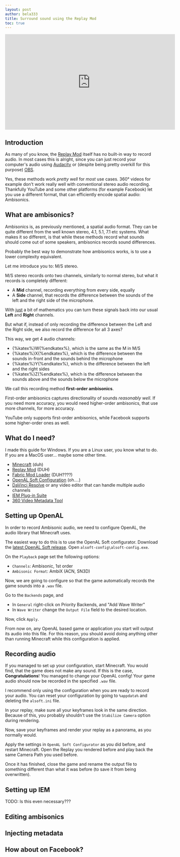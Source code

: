 ```yaml
---
layout: post
author: bela333
title: Surround sound using the Replay Mod
toc: true
---
```


<link rel="stylesheet" href="https://cdn.jsdelivr.net/npm/katex@0.11.1/dist/katex.min.css" integrity="sha384-zB1R0rpPzHqg7Kpt0Aljp8JPLqbXI3bhnPWROx27a9N0Ll6ZP/+DiW/UqRcLbRjq" crossorigin="anonymous">

<iframe width="560" height="315" src="https://www.youtube.com/embed/tgI0obs8GDE?si=1eANunMTy9lZUo2Z" title="YouTube video player" frameborder="0" allow="accelerometer; autoplay; clipboard-write; encrypted-media; gyroscope; picture-in-picture; web-share" allowfullscreen></iframe>

## Introduction

As many of you know, the [Replay Mod](https://www.replaymod.com/) itself has no built-in way to record audio. In most cases this is alright, since you can just record your computer's audio using [Audacity](https://www.audacityteam.org/) or (despite being pretty overkill for this purpose) [OBS](https://obsproject.com/).

Yes, these methods work *pretty well* for *most* use cases. 360° videos for example don't work really well with conventional stereo audio recording. Thankfully YouTube and some other platforms (for example Facebook) let you use a different format, that can efficiently encode spatial audio: Ambisonics.

## What are ambisonics?

Ambisonics is, as previously mentioned, a spatial audio format. They can be quite different from the well known stereo, 4.1, 5.1, 7.1 etc systems. What makes it so different, is that while these methods record what sounds should come out of some speakers, ambisonics records sound differences.

Probably the best way to demonstrate how ambisonics works, is to use a lower complexity equivalent.

Let me introduce you to: M/S stereo.

M/S stereo records onto two channels, similarly to normal stereo, but what it records is completely different: 

- A **Mid** channel, recording everything from every side, equally
- A **Side** channel, that records the difference between the sounds of the left and the right side of the microphone.

<!-- One might imagine it the following way:

{% katex display %}
\begin{aligned}
M = L + R \\
S = L - R
\end{aligned}
{% endkatex %}

From this you can really easily recover the original Left and Right audio channels.

{% katex display %}
\begin{aligned}
L = \frac{M + S}2 \\
R = \frac{M - S}2
\end{aligned}
{% endkatex %} -->

With [just](https://www.todepond.com/wikiblogarden/better-computing/just/) a bit of mathematics you can turn these signals back into our usual **Left** and **Right** channels.

But what if, instead of only recording the difference between the Left and the Right side, we also record the difference for all 3 axes?

This way, we get 4 audio channels:

- {%katex%}W{%endkatex%}, which is the same as the M in M/S
- {%katex%}X{%endkatex%}, which is the difference between the sounds in-front and the sounds behind the microphone
- {%katex%}Y{%endkatex%}, which is the difference between the left and the right sides
- {%katex%}Z{%endkatex%}, which is the difference between the sounds above and the sounds below the microphone

We call this recording method **first-order ambisonics**.

First-order ambisonics captures directionality of sounds *reasonably well*. If you need more accuracy, you would need higher-order ambisonics, that use more channels, for more accuracy.

YouTube only supports first-order ambisonics, while Facebook supports some higher-order ones as well. <!--Look up what those higher order ones are-->

## What do I need?

I made this guide for Windows. If you are a Linux user, you know what to do. If you are a MacOS user... maybe some other time.

- [Minecraft](https://www.minecraft.net/) (duh)
- [Replay Mod](https://www.replaymod.com/) (DUH)
- [Fabric Mod Loader](https://fabricmc.net/) (DUH????)
- [OpenAL Soft Configuration](https://www.openal-soft.org/#download) (oh....)
- [DaVinci Resolve](https://www.blackmagicdesign.com/products/davinciresolve) or any video editor that can handle multiple audio channels
- [IEM Plug-in Suite](https://plugins.iem.at/)
- [360 Video Metadata Tool](https://github.com/google/spatial-media/releases)

## Setting up OpenAL

<!--

openal soft config: openal-soft-1.23.1-bin\alsoft-config\alsoft-config.exe
config place: %appdata%\alsoft.ini

Playback:
    Channels: "Ambisonic, 1st Order"
    Ambisonic format: AmbiX (ACN, SN3D)

Backends:
    General:
        Priority Backends:
            Add Wave Writer
    Wave Writer:
        Output file

Apply automatically places file where it should be

Order: WXYZ
YouTube order: WYZX

-->

In order to record Ambisonic audio, we need to configure OpenAL, the audio library that Minecraft uses.

The easiest way to do this is to use the OpenAL Soft configurator. Download the [latest OpenAL Soft release](https://www.openal-soft.org/#download). Open `alsoft-config\alsoft-config.exe`.

On the `Playback` page set the following options:

- `Channels`: Ambisonic, 1st order
- `Ambisonic Format`: AmbiX (ACN, SN3D)

Now, we are going to configure so that the game automatically records the game sounds into a `.wav` file.

Go to the `Backends` page, and
- In `General` right-click on Priority Backends, and "Add Wave Writer"
- In `Wave Writer` change the `Output File` field to the desired location.

Now, click `Apply`.

From now on, any OpenAL based game or application you start will output its audio into this file. For this reason, you should avoid doing anything other than running Minecraft while this configuration is applied.

## Recording audio

If you managed to set up your configuration, start Minecraft. You would find, that the game does not make any sound. If this is the case, **Congratulations**! You managed to change your OpenAL config! Your game audio should now be recorded in the specified `.wav` file.

I recommend only using the configuration when you are ready to record your audio. You can reset your configuration by going to `%appdata%` and deleting the `alsoft.ini` file.

In your replay, make sure all your keyframes look in the same direction. Because of this, you probably shouldn't use the `Stabilize Camera` option during rendering.

Now, save your keyframes and render your replay as a panorama, as you normally would.

Apply the settings in `OpenAL Soft Configurator` as you did before, and restart Minecraft. Open the Replay you rendered before and play back the same Camera Path you used before.

Once it has finished, close the game and rename the output file to something different than what it was before (to save it from being overwritten).

## Setting up IEM

<!-- C:\Program Files\VSTPlugins -->

TODO: Is this even necessary???

## Editing ambisonics

<!--

Set Clip attributes:
Adaptive 4
Embedded channel 1
Embedded channel 3
Embedded channel 4  
Embedded channel 2

TODO: More research if this order is correct

Set Bus Format to LCRS

Render with Linear PCM audio from Bus 1

-->

## Injecting metadata

<!-- 360° video + ambisonics -->

## How about on Facebook?
